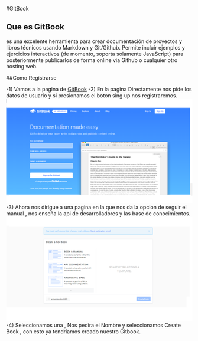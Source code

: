 #GitBook


## Que es GitBook

es una excelente herramienta para crear documentación de proyectos y libros técnicos usando Markdown y Git/Github.
Permite incluir ejemplos y ejercicios interactivos (de momento, soporta solamente JavaScript) para posteriormente 
publicarlos de forma online via Github o cualquier otro hosting web.
        
##Como Registrarse

-1) Vamos a la pagina de [GitBook](https://www.gitbook.com/)
-2) En la pagina Directamente nos pide los datos de usuario y si presionamos el boton
    sing up nos registraremos.
    ![Web GitBook](../images/gitbook.png)
-3) Ahora nos dirigue a una pagina en la que nos da la opcion de seguir el manual , nos enseña la api de desarrolladores
    y las base de conocimientos.
    ![Web GitBook](../images/gitbook2.png)
-4) Seleccionamos una , Nos pedira el Nombre y seleccionamos Create Book , con esto ya tendriamos creado nuestro Gitbook.